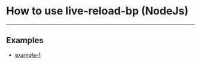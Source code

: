 # How to use live-reload-bp (NodeJs)

---

## Examples

* [example-1](https://github.com/Yuriy-Svetlov/live-reload-bp/tree/main/documentation/examples/nodejs/1)
